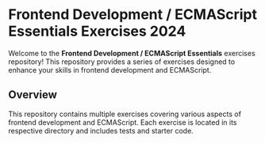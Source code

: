 # Frontend Development / ECMAScript Essentials Exercises 2024

Welcome to the **Frontend Development / ECMAScript Essentials** exercises repository! This repository provides a series of exercises designed to enhance your skills in frontend development and ECMAScript.

## Overview

This repository contains multiple exercises covering various aspects of frontend development and ECMAScript. Each exercise is located in its respective directory and includes tests and starter code.
